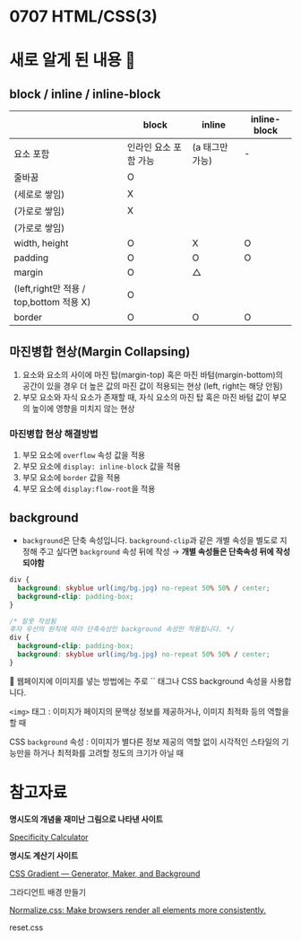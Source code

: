 # 0707 HTML/CSS(3)

# 새로 알게 된 내용 🧐

## block / inline / inline-block

|                                         | block                 | inline          | inline-block |
| --------------------------------------- | --------------------- | --------------- | ------------ |
| 요소 포함                               | 인라인 요소 포함 가능 | (a 태그만 가능) | -            |
| 줄바꿈                                  | O                     |
| (세로로 쌓임)                           | X                     |
| (가로로 쌓임)                           | X                     |
| (가로로 쌓임)                           |
| width, height                           | O                     | X               | O            |
| padding                                 | O                     | O               | O            |
| margin                                  | O                     | △               |
| (left,right만 적용 / top,bottom 적용 X) | O                     |
| border                                  | O                     | O               | O            |

## 마진병합 현상(Margin Collapsing)

1. 요소와 요소의 사이에 마진 탑(margin-top) 혹은 마진 바텀(margin-bottom)의 공간이 있을 경우 더 높은 값의 마진 값이 적용되는 현상 (left, right는 해당 안됨)
2. 부모 요소와 자식 요소가 존재할 때, 자식 요소의 마진 탑 혹은 마진 바텀 값이 부모의 높이에 영향을 미치지 않는 현상

### 마진병합 현상 해결방법

1. 부모 요소에 `overflow` 속성 값을 적용
2. 부모 요소에 `display: inline-block` 값을 적용
3. 부모 요소에 `border` 값을 적용
4. 부모 요소에 `display:flow-root`을 적용

## background

- `background`은 단축 속성입니다.
  `background-clip`과 같은 개별 속성을 별도로 지정해 주고 싶다면 `background` 속성 뒤에 작성
  → **개별 속성들은 단축속성 뒤에 작성되야함**

```css
div {
  background: skyblue url(img/bg.jpg) no-repeat 50% 50% / center;
  background-clip: padding-box;
}

/* 잘못 작성됨
후자 우선의 원칙에 따라 단축속성인 background 속성만 적용됩니다. */
div {
  background-clip: padding-box;
  background: skyblue url(img/bg.jpg) no-repeat 50% 50% / center;
}
```

<aside>
🤔 웹페이지에 이미지를 넣는 방법에는 주로
`<img>` 태그나 CSS background 속성을 사용합니다.

`<img>` 태그 : 이미지가 페이지의 문맥상 정보를 제공하거나, 이미지 최적화 등의 역할을 할 때

CSS `background` 속성 : 이미지가 별다른 정보 제공의 역할 없이 시각적인 스타일의 기능만을 하거나 최적화를 고려할 정도의 크기가 아닐 때

</aside>

# 참고자료

[](https://specifishity.com/)

**명시도의 개념을 재미난 그림으로 나타낸 사이트**

[Specificity Calculator](https://specificity.keegan.st/)

**명시도 계산기 사이트**

[CSS Gradient — Generator, Maker, and Background](https://cssgradient.io/)

그라디언트 배경 만들기

[Normalize.css: Make browsers render all elements more consistently.](https://necolas.github.io/normalize.css/)

reset.css
